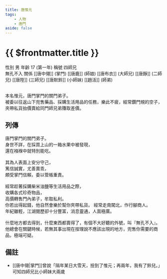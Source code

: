 ```yaml
---
title: 唐惟元
tags:
    - 人物
    - 唐門
aside: false
---
```


# {{ $frontmatter.title }}

<ChTabs position="bottom">
    <ChTab title="唐惟元">
        <Ch
            src='/images/characters/brother4/normal.png' 
            position='right'/>
        <ChName nameZh='唐惟元' nameEn='Tang Wei Yuan' position='right' />
        <ChTable>
            <ChTr>
                <ChTd isTitle=true>
                    性別
                </ChTd>
                <ChTd>
                    男
                </ChTd>
            </ChTr>
            <ChTr>
                <ChTd isTitle=true>
                    年齡
                </ChTd>
                <ChTd>
                    17 (第一年)
                </ChTd>
            </ChTr>
            <ChTr>
                <ChTd isTitle=true>
                    稱號
                </ChTd>
                <ChTd>
                    四師兄<br>無孔不入
                </ChTd>
            </ChTr>
            <ChTr>
                <ChTd isTitle=true position='center'>
                    關係
                </ChTd>
            </ChTr>
            <ChTr>
                <ChTd position='center'>
                    [[唐中翎]] (掌門)
                </ChTd>
            </ChTr>
            <ChTr>
                <ChTd position='center'>
                    [[唐鹿]] (師娘)
                </ChTd>
            </ChTr>
            <ChTr>
                <ChTd position='center'>  
                    [[唐布衣]] (大師兄)
                </ChTd>
            </ChTr>
            <ChTr>
                <ChTd position='center'>  
                    [[唐錚]] (二師兄)
                </ChTd>
            </ChTr>
            <ChTr>
                <ChTd position='center'>  
                    [[唐陞]] (三師兄)
                </ChTd>
            </ChTr>
            <ChTr>
                <ChTd position='center'>
                    [[唐默鈴]] (小師妹)
                </ChTd>
            </ChTr>
            <ChTr>
                <ChTd position='center'>
                    [[趙活]] (師弟)
                </ChTd>
            </ChTr>
        </ChTable>
    </ChTab>
</ChTabs>
<br><br>

本名惟元，唐門掌門的關門弟子。  
被委以往返山下兜售藥品、採購生活用品的任務，樂此不疲，經常鑽門規的空子，夾帶私貨抬價賣給同門師兄弟賺取差價。

## 列傳

<Tabs>
  <Tab title="列傳一">
	唐門掌門的關門弟子。<br>
	身世不詳，在採買上山的一箱水果中被發現，<br>
	還在襁褓中就特別能吃。<br><br>
	其為人表面上安分守己，<br>
	篤信誠實，尤善賣乖，<br>
	頗受掌門信賴，委以管帳重責。<br><br>
	經常趁著採購柴米油鹽等生活用品之際，<br>
	收購各式珍奇物品，<br>
	高價轉售門內弟子，牟取私利。<br>
	你若出得起錢，他自然會樂於幫你夾帶私貨。
  </Tab>
  <Tab title="列傳二">
	經常走南闖北，作行腳商人。<br>
	年紀雖輕，江湖閱歷卻十分豐富，消息靈通，人面極廣。<br><br>
	什麼地方都去得到，什麼東西都賣得了，有個不大好聽的外號，叫『無孔不入』。<br>
	他總會在關鍵時候，若無其事出現在按理說不應該出現的地方，兜售你需要的商品，極端可疑。
  </Tab>
</Tabs>

## 備註

- [[唐中翎|掌門]]曾說「隔年某日大雪天，撿到了惟元；再兩年，我有了鈴兒。」可知四師兄比小師妹大兩歲